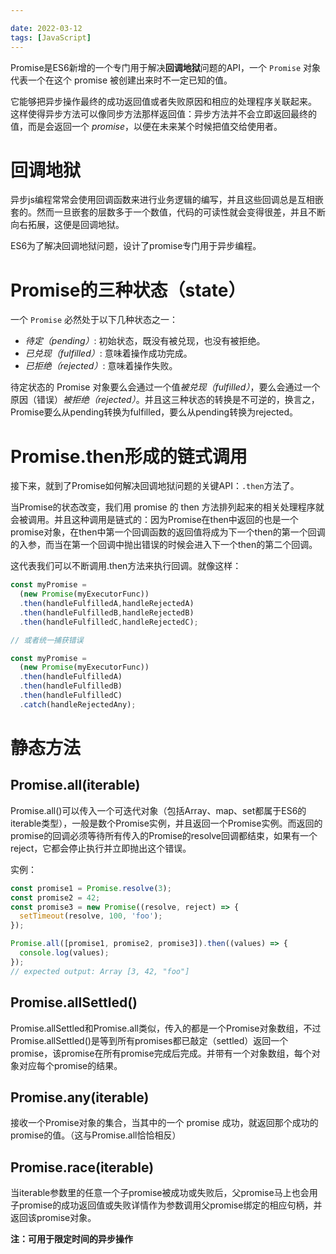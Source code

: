 ```yaml
---

date: 2022-03-12
tags: [JavaScript]
---
```




Promise是ES6新增的一个专门用于解决**回调地狱**问题的API，一个 `Promise` 对象代表一个在这个 promise 被创建出来时不一定已知的值。

它能够把异步操作最终的成功返回值或者失败原因和相应的处理程序关联起来。 这样使得异步方法可以像同步方法那样返回值：异步方法并不会立即返回最终的值，而是会返回一个 *promise*，以便在未来某个时候把值交给使用者。

# 回调地狱

异步js编程常常会使用回调函数来进行业务逻辑的编写，并且这些回调总是互相嵌套的。然而一旦嵌套的层数多于一个数值，代码的可读性就会变得很差，并且不断向右拓展，这便是回调地狱。

ES6为了解决回调地狱问题，设计了promise专门用于异步编程。

# Promise的三种状态（state）

一个 `Promise` 必然处于以下几种状态之一：

- *待定（pending）*: 初始状态，既没有被兑现，也没有被拒绝。
- *已兑现（fulfilled）*: 意味着操作成功完成。
- *已拒绝（rejected）*: 意味着操作失败。

待定状态的 Promise 对象要么会通过一个值*被兑现（fulfilled）*，要么会通过一个原因（错误）*被拒绝（rejected）*。并且这三种状态的转换是不可逆的，换言之，Promise要么从pending转换为fulfilled，要么从pending转换为rejected。

# Promise.then形成的链式调用

接下来，就到了Promise如何解决回调地狱问题的关键API：`.then`方法了。

当Promise的状态改变，我们用 promise 的 then 方法排列起来的相关处理程序就会被调用。并且这种调用是链式的：因为Promise在then中返回的也是一个promise对象，在then中第一个回调函数的返回值将成为下一个then的第一个回调的入参，而当在第一个回调中抛出错误的时候会进入下一个then的第二个回调。

这代表我们可以不断调用.then方法来执行回调。就像这样：

```javascript
const myPromise =
  (new Promise(myExecutorFunc))
  .then(handleFulfilledA,handleRejectedA)
  .then(handleFulfilledB,handleRejectedB)
  .then(handleFulfilledC,handleRejectedC);

// 或者统一捕获错误

const myPromise =
  (new Promise(myExecutorFunc))
  .then(handleFulfilledA)
  .then(handleFulfilledB)
  .then(handleFulfilledC)
  .catch(handleRejectedAny);
```

# 静态方法

## Promise.all(iterable)

Promise.all()可以传入一个可迭代对象（包括Array、map、set都属于ES6的iterable类型），一般是数个Promise实例，并且返回一个Promise实例。而返回的promise的回调必须等待所有传入的Promise的resolve回调都结束，如果有一个reject，它都会停止执行并立即抛出这个错误。

实例：

```javascript
const promise1 = Promise.resolve(3);
const promise2 = 42;
const promise3 = new Promise((resolve, reject) => {
  setTimeout(resolve, 100, 'foo');
});

Promise.all([promise1, promise2, promise3]).then((values) => {
  console.log(values);
});
// expected output: Array [3, 42, "foo"]

```

## Promise.allSettled()

Promise.allSettled和Promise.all类似，传入的都是一个Promise对象数组，不过Promise.allSettled()是等到所有promises都已敲定（settled）返回一个promise，该promise在所有promise完成后完成。并带有一个对象数组，每个对象对应每个promise的结果。

## Promise.any(iterable)

接收一个Promise对象的集合，当其中的一个 promise 成功，就返回那个成功的promise的值。（这与Promise.all恰恰相反）

## Promise.race(iterable)

当iterable参数里的任意一个子promise被成功或失败后，父promise马上也会用子promise的成功返回值或失败详情作为参数调用父promise绑定的相应句柄，并返回该promise对象。

**注：可用于限定时间的异步操作**
